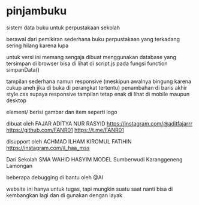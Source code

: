 # pinjambuku
sistem data buku untuk perpustakaan sekolah

berawal dari pemikiran sederhana
buku perpustakaan yang terkadang sering hilang karena lupa


untuk versi ini memang sengaja dibuat menggunakan database yang tersimpan di browser
bisa di lihat di script.js pada fungsi  function simpanData()


tampilan sederhana namun responsive
(meskipun awalnya bingung karena cukup aneh jika di buka di perangkat tertentu)
penambahan di baris akhir style.css supaya responsive
tampilan tetap enak di lihat di mobile maupun desktop


element/   berisi gambar dan item seperti logo


dibuat oleh FAJAR ADITYA NUR RASYID
https://instagram.com/@aditfajarrr
https://github.com/FANR01
https://t.me/FANR01

disupport oleh ACHMAD ILHAM KIROMUL FATIHIN
https://instagram.com/il_haa_mss

Dari Sekolah SMA WAHID HASYIM MODEL
Sumberwudi Karanggeneng Lamongan


beberapa debugging di bantu oleh @AI

website ini hanya untuk tugas, tapi mungkin suatu saat nanti bisa di kembangkan lagi dan di gunakan dengan layak
